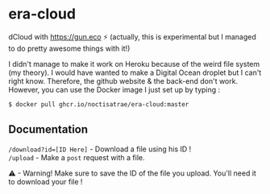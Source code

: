 # era-cloud 
dCloud with https://gun.eco ⚡️ (actually, this is experimental but I managed to do pretty awesome things with it!)

I didn't manage to make it work on Heroku because of the weird file system (my theory). I would have wanted to make a Digital Ocean droplet but I can't right know. Therefore, the github website & the back-end don't work. However, you can use the Docker image I just set up by typing :
```sh
$ docker pull ghcr.io/noctisatrae/era-cloud:master
```

## Documentation
`/download?id=[ID Here]` - Download a file using his ID ! \
`/upload` - Make a `post` request with a file.

⚠ - Warning! Make sure to save the ID of the file you upload. You'll need it to download your file !
